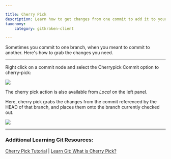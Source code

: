 ```yaml
---

title: Cherry Pick
description: Learn how to get changes from one commit to add it to your current branch.
taxonomy:
    category: gitkraken-client

---
```


Sometimes you commit to one branch, when you meant to commit to another. Here's how to grab the changes you need.

***
Right click on a commit node and select the Cherrypick Commit option to cherry-pick:

<img src='/wp-content/uploads/cherrypick v2.png' srcset='/wp-content/uploads/cherrypick@2x.png 2x' class='img-bordered img-responsive center'>

The cherry pick action is also available from _Local_ on the left panel.


Here, cherry pick grabs the changes from the commit referenced by the HEAD of that branch, and places them onto the branch currently checked out.

<img src='/wp-content/uploads/cherrypick-left-panel v2.png' srcset='/wp-content/uploads/cherrypick-left-panel@2x.png 2x' class='img-bordered img-responsive center'>

***
### Additional Learning Git Resources:

<p class="small">
	<a href="https://gitkraken.com/learn/git/tutorials/cherry-pick" target="_blank">Cherry Pick Tutorial</a> | <a href="https://gitkraken.com/learn/git/cherry-pick" target="_blank">Learn Git: What is Cherry Pick?</a></a>
</p>
